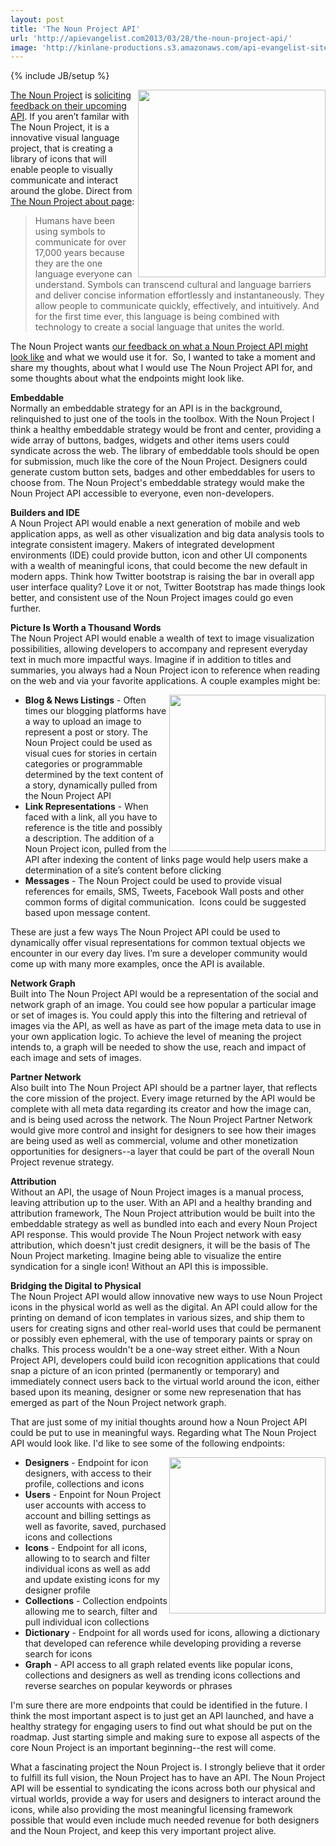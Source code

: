 ```yaml
---
layout: post
title: 'The Noun Project API'
url: 'http://apievangelist.com2013/03/28/the-noun-project-api/'
image: 'http://kinlane-productions.s3.amazonaws.com/api-evangelist-site/blog/the-noun-project.png'
---
```

{% include JB/setup %}
<p>
     <a title="The Noun Project" href="http://thenounproject.com/"><img src="https://s3.amazonaws.com/kinlane-productions/api-evangelist/noun-project/the-noun-project.png"  width="300" align="right" /></a>
</p>
<p>
     <a title="The Noun Project" href="http://thenounproject.com/">The Noun Project</a> is <a href="http://thenounproject.com/developers/">soliciting feedback on their upcoming API</a>. If you aren’t familar with The Noun Project, it is a innovative visual language project, that is creating a library of icons that will enable people to visually communicate and interact around the globe. Direct from <a href="http://thenounproject.com/about/">The Noun Project about page</a>:
</p>
<blockquote>
     Humans have been using symbols to communicate for over 17,000 years because they are the one language everyone can understand. Symbols can transcend cultural and language barriers and deliver concise information effortlessly and instantaneously. They allow people to communicate quickly, effectively, and intuitively. And for the first time ever, this language is being combined with technology to create a social language that unites the world.
</blockquote>
<p>
     The Noun Project wants <a href="http://thenounproject.com/developers/">our feedback on what a Noun Project API might look like</a> and what we would use it for.  So, I wanted to take a moment and share my thoughts, about what I would use The Noun Project API for, and some thoughts about what the endpoints might look like.
</p>
<p>
     <strong>Embeddable</strong><br />
     Normally an embeddable strategy for an API is in the background, relinquished to just one of the tools in the toolbox. With the Noun Project I think a healthy embeddable strategy would be front and center, providing a wide array of buttons, badges, widgets and other items users could syndicate across the web. The library of embeddable tools should be open for submission, much like the core of the Noun Project. Designers could generate custom button sets, badges and other embeddables for users to choose from. The Noun Project's embeddable strategy would make the Noun Project API accessible to everyone, even non-developers.
</p>
<p>
     <strong>Builders and IDE</strong><br />
     A Noun Project API would enable a next generation of mobile and web application apps, as well as other visualization and big data analysis tools to integrate consistent imagery. Makers of integrated development environments (IDE) could provide button, icon and other UI components with a wealth of meaningful icons, that could become the new default in modern apps. Think how Twitter bootstrap is raising the bar in overall app user interface quality? Love it or not, Twitter Bootstrap has made things look better, and consistent use of the Noun Project images could go even further.
</p>
<p>
     <strong>Picture Is Worth a Thousand Words</strong><br />
     The Noun Project API would enable a wealth of text to image visualization possibilities, allowing developers to accompany and represent everyday text in much more impactful ways. Imagine if in addition to titles and summaries, you always had a Noun Project icon to reference when reading on the web and via your favorite applications. A couple examples might be:
</p>
<p>
     <a title="The Noun Project" href="http://thenounproject.com/"><img src="https://s3.amazonaws.com/kinlane-productions/api-evangelist/noun-project/the-noun-project-idea.png"  width="250" align="right" /></a>
</p>
<ul >
     <li>
          <strong>Blog &amp; News Listings</strong> - Often times our blogging platforms have a way to upload an image to represent a post or story. The Noun Project could be used as visual cues for stories in certain categories or programmable determined by the text content of a story, dynamically pulled from the Noun Project API
     </li>
     <li>
          <strong>Link Representations</strong> - When faced with a link, all you have to reference is the title and possibly a description. The addition of a Noun Project icon, pulled from the API after indexing the content of links page would help users make a determination of a site’s content before clicking
     </li>
     <li>
          <strong>Messages</strong> - The Noun Project could be used to provide visual references for emails, SMS, Tweets, Facebook Wall posts and other common forms of digital communication.  Icons could be suggested based upon message content.
     </li>
</ul>
<p>
     These are just a few ways The Noun Project API could be used to dynamically offer visual representations for common textual objects we encounter in our every day lives. I’m sure a developer community would come up with many more examples, once the API is available.
</p>
<p>
     <strong>Network Graph</strong><br />
     Built into The Noun Project API would be a representation of the social and network graph of an image. You could see how popular a particular image or set of images is. You could apply this into the filtering and retrieval of images via the API, as well as have as part of the image meta data to use in your own application logic. To achieve the level of meaning the project intends to, a graph will be needed to show the use, reach and impact of each image and sets of images.
</p>
<p>
     <strong>Partner Network</strong><br />
     Also built into The Noun Project API should be a partner layer, that reflects the core mission of the project. Every image returned by the API would be complete with all meta data regarding its creator and how the image can, and is being used across the network. The Noun Project Partner Network would give more control and insight for designers to see how their images are being used as well as commercial, volume and other monetization opportunities for designers--a layer that could be part of the overall Noun Project revenue strategy.
</p>
<p>
     <strong>Attribution</strong><br />
     Without an API, the usage of Noun Project images is a manual process, leaving attribution up to the user. With an API and a healthy branding and attribution framework, The Noun Project attribution would be built into the embeddable strategy as well as bundled into each and every Noun Project API response. This would provide The Noun Project network with easy attribution, which doesn't just credit designers, it will be the basis of The Noun Project marketing. Imagine being able to visualize the entire syndication for a single icon! Without an API this is impossible.
</p>
<p>
     <strong>Bridging the Digital to Physical</strong><br />
     The Noun Project API would allow innovative new ways to use Noun Project icons in the physical world as well as the digital. An API could allow for the printing on demand of icon templates in various sizes, and ship them to users for creating signs and other real-world uses that could be permanent or possibly even ephemeral, with the use of temporary paints or spray on chalks. This process wouldn't be a one-way street either. With a Noun Project API, developers could build icon recognition applications that could snap a picture of an icon printed (permanently or temporary) and immediately connect users back to the virtual world around the icon, either based upon its meaning, designer or some new represenation that has emerged as part of the Noun Project network graph.
</p>
<p>
     That are just some of my initial thoughts around how a Noun Project API could be put to use in meaningful ways. Regarding what The Noun Project API would look like. I'd like to see some of the following endpoints:
</p>
<p>
     <a title="The Noun Project" href="http://thenounproject.com/"><img src="https://s3.amazonaws.com/kinlane-productions/api-evangelist/noun-project/the-noun-project-clicking-heels.jpg"  width="250" align="right" /></a>
</p>
<ul >
     <li>
          <strong>Designers</strong> - Endpoint for icon designers, with access to their profile, collections and icons 
     </li>
     <li>
          <strong>Users</strong> - Enpoint for Noun Project user accounts with access to account and billing settings as well as favorite, saved, purchased icons and collections
     </li>
     <li>
          <strong>Icons</strong> - Endpoint for all icons, allowing to to search and filter individual icons as well as add and update existing icons for my designer profile
     </li>
     <li>
          <strong>Collections</strong> - Collection endpoints allowing me to search, filter and pull individual icon collections
     </li>
     <li>
          <strong>Dictionary</strong> - Endpoint for all words used for icons, allowing a dictionary that developed can reference while developing providing a reverse search for icons
     </li>
     <li>
          <strong>Graph</strong> - API access to all graph related events like popular icons, collections and designers as well as trending icons collections and reverse searches on popular keywords or phrases
     </li>
</ul>
<p>
     I'm sure there are more endpoints that could be identified in the future. I think the most important aspect is to just get an API launched, and have a healthy strategy for engaging users to find out what should be put on the roadmap. Just starting simple and making sure to expose all aspects of the core Noun Project is an important beginning--the rest will come.
</p>
<p>
     What a fascinating project the Noun Project is. I strongly believe that it order to fulfill its full vision, the Noun Project has to have an API. The Noun Project API will be essential to syndicating the icons across both our physical and virtual worlds, provide a way for users and designers to interact around the icons, while also providing the most meaningful licensing framework possible that would even include much needed revenue for both designers and the Noun Project, and keep this very important project alive.
</p>
